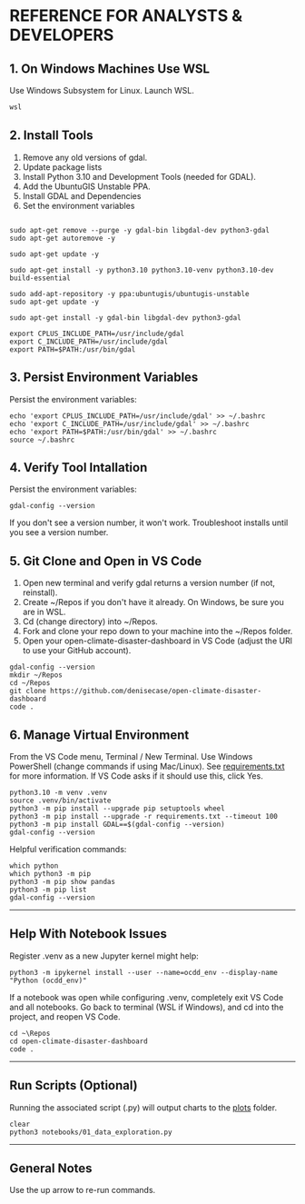 # REFERENCE FOR ANALYSTS & DEVELOPERS

## 1. On Windows Machines Use WSL

Use Windows Subsystem for Linux. Launch WSL. 

```powershell
wsl
```

## 2. Install Tools

1. Remove any old versions of gdal.
2. Update package lists
3. Install Python 3.10 and Development Tools (needed for GDAL).
4. Add the UbuntuGIS Unstable PPA.
5. Install GDAL and Dependencies
6. Set the environment variables

```shell

sudo apt-get remove --purge -y gdal-bin libgdal-dev python3-gdal
sudo apt-get autoremove -y

sudo apt-get update -y

sudo apt-get install -y python3.10 python3.10-venv python3.10-dev build-essential

sudo add-apt-repository -y ppa:ubuntugis/ubuntugis-unstable
sudo apt-get update -y

sudo apt-get install -y gdal-bin libgdal-dev python3-gdal

export CPLUS_INCLUDE_PATH=/usr/include/gdal
export C_INCLUDE_PATH=/usr/include/gdal
export PATH=$PATH:/usr/bin/gdal
```

## 3. Persist Environment Variables

Persist the environment variables:

```shell
echo 'export CPLUS_INCLUDE_PATH=/usr/include/gdal' >> ~/.bashrc
echo 'export C_INCLUDE_PATH=/usr/include/gdal' >> ~/.bashrc
echo 'export PATH=$PATH:/usr/bin/gdal' >> ~/.bashrc
source ~/.bashrc
```

## 4. Verify Tool Intallation

Persist the environment variables:

```shell
gdal-config --version
```

If you don't see a version number, it won't work. 
Troubleshoot installs until you see a version number. 

## 5. Git Clone and Open in VS Code

1. Open new terminal and verify gdal returns a version number (if not, reinstall).
2. Create ~/Repos if you don't have it already. On Windows, be sure you are in WSL.
3. Cd (change directory) into ~/Repos.
4. Fork and clone your repo down to your machine into the ~/Repos folder.
5. Open your open-climate-disaster-dashboard in VS Code (adjust the URl to use your GitHub account). 


```shell
gdal-config --version
mkdir ~/Repos
cd ~/Repos
git clone https://github.com/denisecase/open-climate-disaster-dashboard
code .
```



## 6. Manage Virtual Environment

From the VS Code menu, Terminal / New Terminal. Use Windows PowerShell (change commands if using Mac/Linux). 
See [requirements.txt](requirements.txt) for more information. 
If VS Code asks if it should use this, click Yes. 

```shell
python3.10 -m venv .venv
source .venv/bin/activate
python3 -m pip install --upgrade pip setuptools wheel
python3 -m pip install --upgrade -r requirements.txt --timeout 100
python3 -m pip install GDAL==$(gdal-config --version)
gdal-config --version
```

Helpful verification commands:

```shell
which python
which python3 -m pip
python3 -m pip show pandas
python3 -m pip list
gdal-config --version
```

---

## Help With Notebook Issues

Register .venv as a new Jupyter kernel might help: 

```shell
python3 -m ipykernel install --user --name=ocdd_env --display-name "Python (ocdd_env)"
```

If a notebook was open while configuring .venv, completely exit VS Code and all notebooks. 
Go back to terminal (WSL if Windows), and cd into the project, and reopen VS Code. 

```shell
cd ~\Repos
cd open-climate-disaster-dashboard
code .
```

---

## Run Scripts (Optional)

Running the associated script (.py) will output charts to the [plots](plots/) folder.

```shell
clear
python3 notebooks/01_data_exploration.py
```

---

## General Notes

Use the up arrow to re-run commands. 
